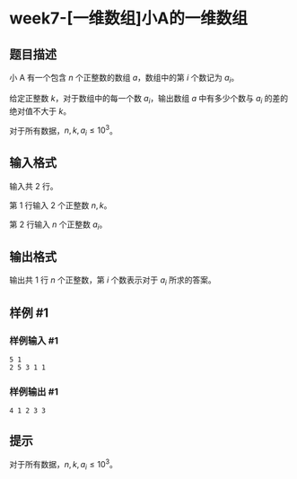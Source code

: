 # week7-[一维数组]小A的一维数组

## 题目描述

小 A 有一个包含 $n$ 个正整数的数组 $a$，数组中的第 $i$ 个数记为 $a_i$。

给定正整数 $k$，对于数组中的每一个数 $a_i$，输出数组 $a$ 中有多少个数与 $a_i$ 的差的绝对值不大于 $k$。

对于所有数据，$n,k,a_i\leq 10^3$。

## 输入格式

输入共 $2$ 行。

第 $1$ 行输入 $2$ 个正整数 $n,k$。

第 $2$ 行输入 $n$ 个正整数 $a_i$。

## 输出格式

输出共 $1$ 行 $n$ 个正整数，第 $i$ 个数表示对于 $a_i$ 所求的答案。

## 样例 #1

### 样例输入 #1

```
5 1
2 5 3 1 1
```

### 样例输出 #1

```
4 1 2 3 3
```

## 提示

对于所有数据，$n,k,a_i\leq 10^3$。